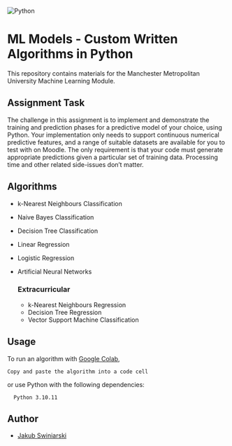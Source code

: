 
![Python](https://img.shields.io/badge/python-3670A0?style=for-the-badge&logo=python&logoColor=ffdd54)
# ML Models - Custom Written Algorithms in Python

This repository contains materials for the Manchester Metropolitan University Machine Learning Module.


## Assignment Task

The challenge in this assignment is to implement and demonstrate the training and prediction phases for a predictive
model of your choice, using Python. Your implementation only needs to support continuous numerical predictive
features, and a range of suitable datasets are available for you to test with on Moodle. The only requirement is that your code must generate appropriate predictions given a particular set of training data.
Processing time and other related side-issues don’t matter.


## Algorithms

- k-Nearest Neighbours Classification
- Naive Bayes Classification
- Decision Tree Classification
- Linear Regression
- Logistic Regression
- Artificial Neural Networks

    ### Extracurricular
    - k-Nearest Neighbours Regression
    - Decision Tree Regression
    - Vector Support Machine Classification


## Usage

To run an algorithm with [Google Colab](https://colab.research.google.com/), 
```
Copy and paste the algorithm into a code cell
```
or use Python with the following dependencies:

```
  Python 3.10.11
```


## Author

- [Jakub Swiniarski](https://www.github.com/jspako)


